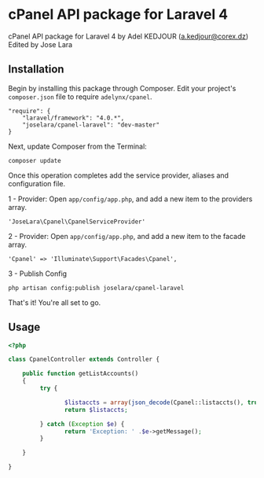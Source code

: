 cPanel API package for Laravel 4
======

cPanel API package for Laravel 4 by Adel KEDJOUR (a.kedjour@corex.dz)
Edited by Jose Lara


## Installation

Begin by installing this package through Composer. Edit your project's `composer.json` file to require `adelynx/cpanel`.

    "require": {
		"laravel/framework": "4.0.*",
		"joselara/cpanel-laravel": "dev-master"
	}

Next, update Composer from the Terminal:

    composer update

Once this operation completes add the service provider, aliases and configuration file.

1 - Provider: Open `app/config/app.php`, and add a new item to the providers array.

    'JoseLara\Cpanel\CpanelServiceProvider'

2 - Provider: Open `app/config/app.php`, and add a new item to the facade array.

    'Cpanel' => 'Illuminate\Support\Facades\Cpanel',

3 - Publish Config

    php artisan config:publish joselara/cpanel-laravel

That's it! You're all set to go.

## Usage

```php
<?php

class CpanelController extends Controller {

    public function getListAccounts()
    {
         try {

                $listaccts = array(json_decode(Cpanel::listaccts(), true));
                return $listaccts;

         } catch (Exception $e) {
                return 'Exception: ' .$e->getMessage();
         }

    }

}
```


